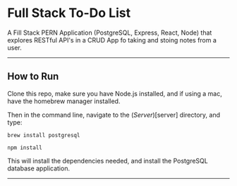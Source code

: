 # Full Stack To-Do List

A Fill Stack PERN Application (PostgreSQL, Express, React, Node) that explores RESTful API's in a CRUD App fo taking and stoing notes from a user.

---

## How to Run

Clone this repo, make sure you have Node.js installed, and if using a mac, have the homebrew manager installed.

Then in the command line, navigate to the (_Server_)[server] directory, and type:

```
brew install postgresql
```

```
npm install
```

This will install the dependencies needed, and install the PostgreSQL database application.

---
